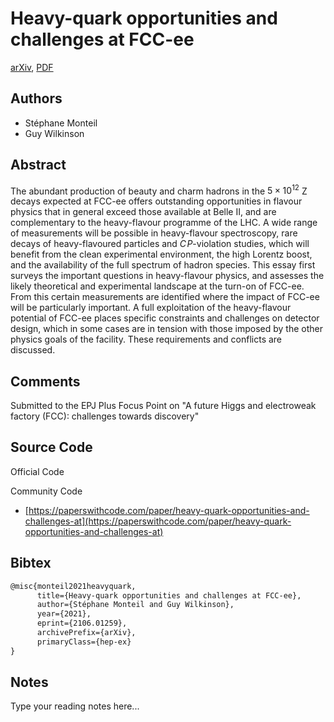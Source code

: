 
# Heavy-quark opportunities and challenges at FCC-ee

[arXiv](https://arxiv.org/abs/2106.01259), [PDF](https://arxiv.org/pdf/2106.01259.pdf)

## Authors

- Stéphane Monteil
- Guy Wilkinson

## Abstract

The abundant production of beauty and charm hadrons in the $5 \times 10^{12}$ Z decays expected at FCC-ee offers outstanding opportunities in flavour physics that in general exceed those available at Belle II, and are complementary to the heavy-flavour programme of the LHC. A wide range of measurements will be possible in heavy-flavour spectroscopy, rare decays of heavy-flavoured particles and $C\!P$-violation studies, which will benefit from the clean experimental environment, the high Lorentz boost, and the availability of the full spectrum of hadron species. This essay first surveys the important questions in heavy-flavour physics, and assesses the likely theoretical and experimental landscape at the turn-on of FCC-ee. From this certain measurements are identified where the impact of FCC-ee will be particularly important. A full exploitation of the heavy-flavour potential of FCC-ee places specific constraints and challenges on detector design, which in some cases are in tension with those imposed by the other physics goals of the facility. These requirements and conflicts are discussed.

## Comments

Submitted to the EPJ Plus Focus Point on "A future Higgs and electroweak factory (FCC): challenges towards discovery"

## Source Code

Official Code



Community Code

- [https://paperswithcode.com/paper/heavy-quark-opportunities-and-challenges-at](https://paperswithcode.com/paper/heavy-quark-opportunities-and-challenges-at)

## Bibtex

```tex
@misc{monteil2021heavyquark,
      title={Heavy-quark opportunities and challenges at FCC-ee}, 
      author={Stéphane Monteil and Guy Wilkinson},
      year={2021},
      eprint={2106.01259},
      archivePrefix={arXiv},
      primaryClass={hep-ex}
}
```

## Notes

Type your reading notes here...

